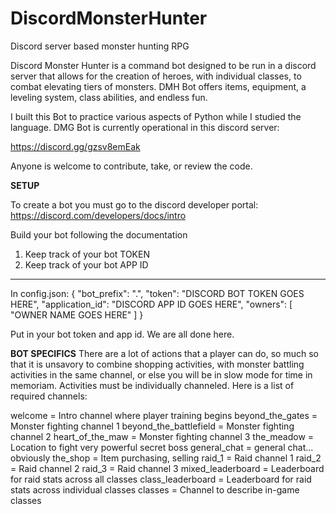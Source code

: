 # DiscordMonsterHunter
Discord server based monster hunting RPG


Discord Monster Hunter is a command bot designed to be run in a discord server that allows for the creation of heroes, with individual classes, to combat elevating tiers of monsters. DMH Bot offers items, equipment, a leveling system, class abilities, and endless fun. 

I built this Bot to practice various aspects of Python while I studied the language. DMG Bot is currently operational in this discord server:

https://discord.gg/gzsv8emEak 

Anyone is welcome to contribute, take, or review the code. 

**SETUP**

To create a bot you must go to the discord developer portal: https://discord.com/developers/docs/intro

Build your bot following the documentation

1. Keep track of your bot TOKEN
2. Keep track of your bot APP ID
___________________________________________________________________________________

In config.json:
{
  "bot_prefix": ".",
  "token": "DISCORD BOT TOKEN GOES HERE",
  "application_id": "DISCORD APP ID GOES HERE",
  "owners": [
    "OWNER NAME GOES HERE"
  ]
}

Put in your bot token and app id. We are all done here. 

**BOT SPECIFICS**
There are a lot of actions that a player can do, so much so that it is unsavory to combine shopping activities, with monster battling activities in the same channel, or else you will be in slow mode for time in memoriam. Activities must be individually channeled. Here is a list of required channels:

welcome = Intro channel where player training begins
beyond_the_gates = Monster fighting channel 1
beyond_the_battlefield = Monster fighting channel 2
heart_of_the_maw = Monster fighting channel 3
the_meadow = Location to fight very powerful secret boss
general_chat = general chat... obviously
the_shop = Item purchasing, selling
raid_1 = Raid channel 1
raid_2 = Raid channel 2
raid_3 = Raid channel 3
mixed_leaderboard = Leaderboard for raid stats across all classes
class_leaderboard = Leaderboard for raid stats across individual classes
classes = Channel to describe in-game classes 
